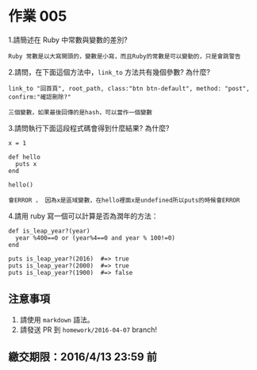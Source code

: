 # 作業 005

1.請簡述在 Ruby 中常數與變數的差別?
```
Ruby 常數是以大寫開頭的，變數是小寫，而且Ruby的常數是可以變動的，只是會跳警告
```

2.請問，在下面這個方法中，`link_to` 方法共有幾個參數? 為什麼?

```
link_to "回首頁", root_path, class:"btn btn-default", method: "post", confirm:"確認刪除?"
```

```
三個變數，如果最後回傳的是hash，可以當作一個變數
```

3.請問執行下面這段程式碼會得到什麼結果? 為什麼?

```
x = 1

def hello
  puts x
end

hello()
```

```
會ERROR ， 因為x是區域變數，在hello裡面x是undefined所以puts的時候會ERROR
```
4.請用 ruby 寫一個可以計算是否為潤年的方法：



```
def is_leap_year?(year)
  year %400==0 or (year%4==0 and year % 100!=0)
end

puts is_leap_year?(2016)  #=> true
puts is_leap_year?(2000)  #=> true
puts is_leap_year?(1900)  #=> false
```

## 注意事項

1. 請使用 `markdown` 語法。
2. 請發送 PR 到 `homework/2016-04-07` branch!

## 繳交期限：2016/4/13 23:59 前
